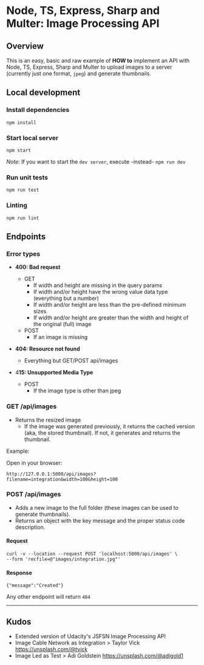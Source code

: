 # Node, TS, Express, Sharp and Multer: Image Processing API

## Overview

This is an easy, basic and raw example of **HOW to** implement an API with Node, TS, Express, Sharp and Multer to upload images to a server (currently just one format, `jpeg`) and generate thumbnails. 

## Local development

### Install dependencies

```
npm install
```

### Start local server

```
npm start
```

*Note:* If you want to start the `dev server`, execute -instead- `npm run dev`

### Run unit tests

```
npm run test
```

### Linting

```
npm run lint
```

## Endpoints

### Error types

* **400: Bad request**
  - GET
    - If width and height are missing in the query params
    - If width and/or height have the wrong value data type (everything but a number)
    - If width and/or height are less than the pre-defined minimum sizes
    - If width and/or height are greater than the width and height of the original (full) image
  - POST
    - If an image is missing

* **404: Resource not found**
  - Everything but GET/POST api/images
  
* 4**15: Unsupported Media Type**
  - POST
    - If the image type is other than jpeg

### GET /api/images

* Returns the resized image
  * If the image was generated previously, it returns the cached version (aka, the stored thumbnail). If not, it generates and returns the thumbnail. 

Example:

Open in your browser:
```
http://127.0.0.1:5000/api/images?filename=integration&width=100&height=100
```

### POST /api/images
* Adds a new image to the full folder (these images can be used to generate thumbnails).
* Returns an object with the key message and the proper status code description.

#### Request

```
curl -v --location --request POST 'localhost:5000/api/images' \
--form 'recfile=@"images/integration.jpg"'
```

#### Response

```
{"message":"Created"}
```

Any other endpoint will return `404`


---

## Kudos

* Extended version of Udacity's JSFSN Image Processing API
* Image Cable Network as Integration > Taylor Vick https://unsplash.com/@tvick
* Image Led as Test > Adi Goldstein https://unsplash.com/@adigold1